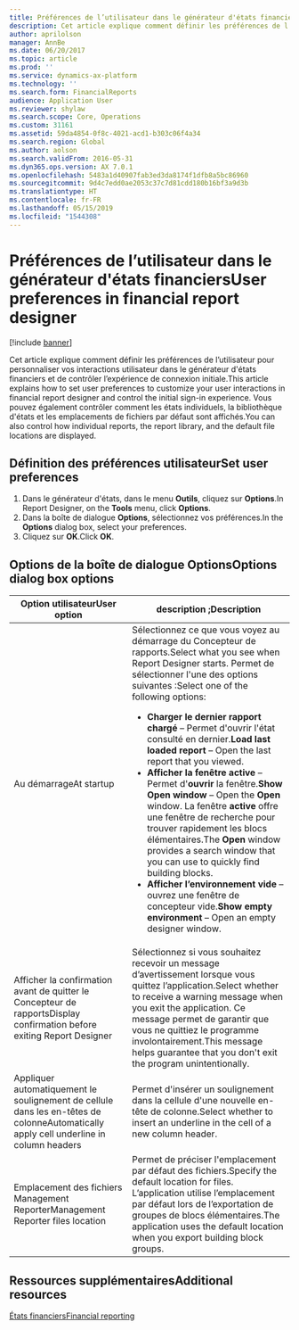 ```yaml
---
title: Préférences de l’utilisateur dans le générateur d'états financiers
description: Cet article explique comment définir les préférences de l’utilisateur pour personnaliser vos interactions utilisateur dans le générateur d'états financiers et de contrôler l’expérience de connexion initiale. Vous pouvez également contrôler comment les états individuels, la bibliothèque d'états et les emplacements de fichiers par défaut sont affichés.
author: aprilolson
manager: AnnBe
ms.date: 06/20/2017
ms.topic: article
ms.prod: ''
ms.service: dynamics-ax-platform
ms.technology: ''
ms.search.form: FinancialReports
audience: Application User
ms.reviewer: shylaw
ms.search.scope: Core, Operations
ms.custom: 31161
ms.assetid: 59da4854-0f8c-4021-acd1-b303c06f4a34
ms.search.region: Global
ms.author: aolson
ms.search.validFrom: 2016-05-31
ms.dyn365.ops.version: AX 7.0.1
ms.openlocfilehash: 5483a1d40907fab3ed3da8174f1dfb8a5bc86960
ms.sourcegitcommit: 9d4c7edd0ae2053c37c7d81cdd180b16bf3a9d3b
ms.translationtype: HT
ms.contentlocale: fr-FR
ms.lasthandoff: 05/15/2019
ms.locfileid: "1544308"
---
```

# <a name="user-preferences-in-financial-report-designer"></a><span data-ttu-id="89a94-104">Préférences de l’utilisateur dans le générateur d'états financiers</span><span class="sxs-lookup"><span data-stu-id="89a94-104">User preferences in financial report designer</span></span>

[!include [banner](../includes/banner.md)]

<span data-ttu-id="89a94-105">Cet article explique comment définir les préférences de l’utilisateur pour personnaliser vos interactions utilisateur dans le générateur d'états financiers et de contrôler l’expérience de connexion initiale.</span><span class="sxs-lookup"><span data-stu-id="89a94-105">This article explains how to set user preferences to customize your user interactions in financial report designer and control the initial sign-in experience.</span></span> <span data-ttu-id="89a94-106">Vous pouvez également contrôler comment les états individuels, la bibliothèque d'états et les emplacements de fichiers par défaut sont affichés.</span><span class="sxs-lookup"><span data-stu-id="89a94-106">You can also control how individual reports, the report library, and the default file locations are displayed.</span></span>

## <a name="set-user-preferences"></a><span data-ttu-id="89a94-107">Définition des préférences utilisateur</span><span class="sxs-lookup"><span data-stu-id="89a94-107">Set user preferences</span></span>

1. <span data-ttu-id="89a94-108">Dans le générateur d'états, dans le menu **Outils**, cliquez sur **Options**.</span><span class="sxs-lookup"><span data-stu-id="89a94-108">In Report Designer, on the **Tools** menu, click **Options**.</span></span>
2. <span data-ttu-id="89a94-109">Dans la boîte de dialogue **Options**, sélectionnez vos préférences.</span><span class="sxs-lookup"><span data-stu-id="89a94-109">In the **Options** dialog box, select your preferences.</span></span>
3. <span data-ttu-id="89a94-110">Cliquez sur **OK**.</span><span class="sxs-lookup"><span data-stu-id="89a94-110">Click **OK**.</span></span>

## <a name="options-dialog-box-options"></a><span data-ttu-id="89a94-111">Options de la boîte de dialogue Options</span><span class="sxs-lookup"><span data-stu-id="89a94-111">Options dialog box options</span></span>
<table>
<thead>
<tr>
<th><span data-ttu-id="89a94-112">Option utilisateur</span><span class="sxs-lookup"><span data-stu-id="89a94-112">User option</span></span></th>
<th><span data-ttu-id="89a94-113">description ;</span><span class="sxs-lookup"><span data-stu-id="89a94-113">Description</span></span></th>
</tr>
</thead>
<tbody>
<tr>
<td><span data-ttu-id="89a94-114">Au démarrage</span><span class="sxs-lookup"><span data-stu-id="89a94-114">At startup</span></span></td>
<td><span data-ttu-id="89a94-115">Sélectionnez ce que vous voyez au démarrage du Concepteur de rapports.</span><span class="sxs-lookup"><span data-stu-id="89a94-115">Select what you see when Report Designer starts.</span></span> <span data-ttu-id="89a94-116">Permet de sélectionner l'une des options suivantes :</span><span class="sxs-lookup"><span data-stu-id="89a94-116">Select one of the following options:</span></span>
<ul>
<li><span data-ttu-id="89a94-117"><strong>Charger le dernier rapport chargé</strong> – Permet d'ouvrir l'état consulté en dernier.</span><span class="sxs-lookup"><span data-stu-id="89a94-117"><strong>Load last loaded report</strong> – Open the last report that you viewed.</span></span></li>
<li><span data-ttu-id="89a94-118"><strong>Afficher la fenêtre active</strong> – Permet d'<strong>ouvrir</strong> la fenêtre.</span><span class="sxs-lookup"><span data-stu-id="89a94-118"><strong>Show Open window</strong> – Open the <strong>Open</strong> window.</span></span> <span data-ttu-id="89a94-119">La fenêtre <strong>active</strong> offre une fenêtre de recherche pour trouver rapidement les blocs élémentaires.</span><span class="sxs-lookup"><span data-stu-id="89a94-119">The <strong>Open</strong> window provides a search window that you can use to quickly find building blocks.</span></span></li>
<li><span data-ttu-id="89a94-120"><strong>Afficher l’environnement vide</strong> – ouvrez une fenêtre de concepteur vide.</span><span class="sxs-lookup"><span data-stu-id="89a94-120"><strong>Show empty environment</strong> – Open an empty designer window.</span></span></li>
</ul></td>
</tr>
<tr>
<td><span data-ttu-id="89a94-121">Afficher la confirmation avant de quitter le Concepteur de rapports</span><span class="sxs-lookup"><span data-stu-id="89a94-121">Display confirmation before exiting Report Designer</span></span></td>
<td><span data-ttu-id="89a94-122">Sélectionnez si vous souhaitez recevoir un message d’avertissement lorsque vous quittez l’application.</span><span class="sxs-lookup"><span data-stu-id="89a94-122">Select whether to receive a warning message when you exit the application.</span></span> <span data-ttu-id="89a94-123">Ce message permet de garantir que vous ne quittiez le programme involontairement.</span><span class="sxs-lookup"><span data-stu-id="89a94-123">This message helps guarantee that you don't exit the program unintentionally.</span></span></td>
</tr>
<tr>
<td><span data-ttu-id="89a94-124">Appliquer automatiquement le soulignement de cellule dans les en-têtes de colonne</span><span class="sxs-lookup"><span data-stu-id="89a94-124">Automatically apply cell underline in column headers</span></span></td>
<td><span data-ttu-id="89a94-125">Permet d'insérer un soulignement dans la cellule d'une nouvelle en-tête de colonne.</span><span class="sxs-lookup"><span data-stu-id="89a94-125">Select whether to insert an underline in the cell of a new column header.</span></span></td>
</tr>
<tr>
<td><span data-ttu-id="89a94-126">Emplacement des fichiers Management Reporter</span><span class="sxs-lookup"><span data-stu-id="89a94-126">Management Reporter files location</span></span></td>
<td><span data-ttu-id="89a94-127">Permet de préciser l'emplacement par défaut des fichiers.</span><span class="sxs-lookup"><span data-stu-id="89a94-127">Specify the default location for files.</span></span> <span data-ttu-id="89a94-128">L’application utilise l’emplacement par défaut lors de l’exportation de groupes de blocs élémentaires.</span><span class="sxs-lookup"><span data-stu-id="89a94-128">The application uses the default location when you export building block groups.</span></span></td>
</tr>
</tbody>
</table>

## <a name="additional-resources"></a><span data-ttu-id="89a94-129">Ressources supplémentaires</span><span class="sxs-lookup"><span data-stu-id="89a94-129">Additional resources</span></span>

[<span data-ttu-id="89a94-130">États financiers</span><span class="sxs-lookup"><span data-stu-id="89a94-130">Financial reporting</span></span>](financial-reporting-intro.md)
